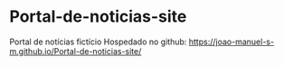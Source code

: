 # Portal-de-noticias-site
Portal de notícias fictício
Hospedado no github: https://joao-manuel-s-m.github.io/Portal-de-noticias-site/
